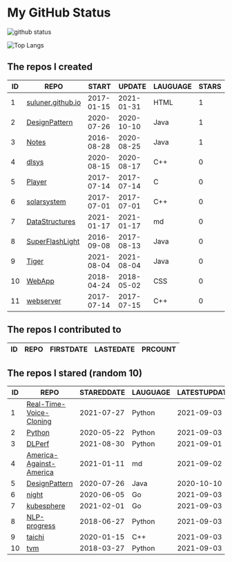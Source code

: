 # My GitHub Status

<img src="https://github-readme-stats-1.yihong0618.vercel.app/api?username=ThaddeusJiang&show_icons=true&&&hide_title=true&count_private=true" alt="github status" />

![Top Langs](https://github-readme-stats-1.yihong0618.vercel.app/api/top-langs/?username=ThaddeusJiang&layout=compact)

<!--START_SECTION:my_github-->
## The repos I created
| ID |                               REPO                                |   START    |   UPDATE   | LAUGUAGE | STARS |
|----|-------------------------------------------------------------------|------------|------------|----------|-------|
|  1 | [suluner.github.io](https://github.com/suluner/suluner.github.io) | 2017-01-15 | 2021-01-31 | HTML     |     1 |
|  2 | [DesignPattern](https://github.com/suluner/DesignPattern)         | 2020-07-26 | 2020-10-10 | Java     |     1 |
|  3 | [Notes](https://github.com/suluner/Notes)                         | 2016-08-28 | 2020-08-25 | Java     |     1 |
|  4 | [dlsys](https://github.com/suluner/dlsys)                         | 2020-08-15 | 2020-08-17 | C++      |     0 |
|  5 | [Player](https://github.com/suluner/Player)                       | 2017-07-14 | 2017-07-14 | C        |     0 |
|  6 | [solarsystem](https://github.com/suluner/solarsystem)             | 2017-07-01 | 2017-07-01 | C++      |     0 |
|  7 | [DataStructures](https://github.com/suluner/DataStructures)       | 2021-01-17 | 2021-01-17 | md       |     0 |
|  8 | [SuperFlashLight](https://github.com/suluner/SuperFlashLight)     | 2016-09-08 | 2017-08-13 | Java     |     0 |
|  9 | [Tiger](https://github.com/suluner/Tiger)                         | 2021-08-04 | 2021-08-04 | Java     |     0 |
| 10 | [WebApp](https://github.com/suluner/WebApp)                       | 2018-04-24 | 2018-05-02 | CSS      |     0 |
| 11 | [webserver](https://github.com/suluner/webserver)                 | 2017-07-14 | 2017-07-15 | C++      |     0 |

## The repos I contributed to
| ID | REPO | FIRSTDATE | LASTEDATE | PRCOUNT |
|----|------|-----------|-----------|---------|

## The repos I stared (random 10)
| ID |                                      REPO                                       | STAREDDATE | LAUGUAGE | LATESTUPDATE |
|----|---------------------------------------------------------------------------------|------------|----------|--------------|
|  1 | [Real-Time-Voice-Cloning](https://github.com/CorentinJ/Real-Time-Voice-Cloning) | 2021-07-27 | Python   | 2021-09-03   |
|  2 | [Python](https://github.com/TheAlgorithms/Python)                               | 2020-05-22 | Python   | 2021-09-03   |
|  3 | [DLPerf](https://github.com/Oneflow-Inc/DLPerf)                                 | 2021-08-30 | Python   | 2021-09-01   |
|  4 | [America-Against-America](https://github.com/zealotCE/America-Against-America)  | 2021-01-11 | md       | 2021-09-02   |
|  5 | [DesignPattern](https://github.com/suluner/DesignPattern)                       | 2020-07-26 | Java     | 2020-10-10   |
|  6 | [night](https://github.com/talkgo/night)                                        | 2020-06-05 | Go       | 2021-09-03   |
|  7 | [kubesphere](https://github.com/kubesphere/kubesphere)                          | 2021-02-01 | Go       | 2021-09-03   |
|  8 | [NLP-progress](https://github.com/sebastianruder/NLP-progress)                  | 2018-06-27 | Python   | 2021-09-03   |
|  9 | [taichi](https://github.com/taichi-dev/taichi)                                  | 2020-01-15 | C++      | 2021-09-03   |
| 10 | [tvm](https://github.com/apache/tvm)                                            | 2018-03-27 | Python   | 2021-09-03   |

<!--END_SECTION:my_github-->